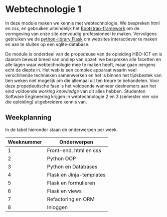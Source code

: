 # Webtechnologie 1

In deze module maken we kennis met webtechnologie. We bespreken html en css, en gebruiken uiteindelijk het [Bootstrap-framework](https://getbootstrap.com/) om de vormgeving van onze site eenvoudig professioneel te maken. Vervolgens gebruiken we de [python-library Flask](https://flask.palletsprojects.com/en/1.1.x/) om websites interactiever te maken en aan te sluiten op een sqlite-database.

De module is onderdeel van de propedeuse van de opleiding HBO-ICT en is daarom bewust breed van ondiep van opzet: we bespreken alle facetten en alle lagen waar webtechnologie mee te maken heeft, maar gaan nergens echt de diepte in. Het web is een complex apparaat waarin veel verschillende technieken samenwerken en het is binnen het tijdsbestek van tien weken niet mogelijk om die allemaal uit ten treure te behandelen. Voor deze propedeutische fase is het voldoende wanneer deelnemers aan het eind voldoende <i>working knowledge</i> van dit alles hebben. Studenten Software Engineering krijgen in webtechnologie 2 en 3 (semester vier van die opleiding) uitgebreidere kennis van.</p>

## Weekplanning

In de tabel hieronder staan de onderwerpen per week.

Weeknummer | Onderwerpen
---|---
1 | Front-end, html en css
2 | Python OOP
3 | Python en Databases
4 | Flask en Jinja-templates
5 | Flask en formulieren
6 | Flask en views
7 | Refactoring en ORM
8 | Inloggen